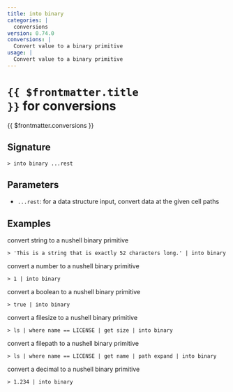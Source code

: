 ```yaml
---
title: into binary
categories: |
  conversions
version: 0.74.0
conversions: |
  Convert value to a binary primitive
usage: |
  Convert value to a binary primitive
---
```


# <code>{{ $frontmatter.title }}</code> for conversions

<div class='command-title'>{{ $frontmatter.conversions }}</div>

## Signature

```> into binary ...rest```

## Parameters

 -  `...rest`: for a data structure input, convert data at the given cell paths

## Examples

convert string to a nushell binary primitive
```shell
> 'This is a string that is exactly 52 characters long.' | into binary
```

convert a number to a nushell binary primitive
```shell
> 1 | into binary
```

convert a boolean to a nushell binary primitive
```shell
> true | into binary
```

convert a filesize to a nushell binary primitive
```shell
> ls | where name == LICENSE | get size | into binary
```

convert a filepath to a nushell binary primitive
```shell
> ls | where name == LICENSE | get name | path expand | into binary
```

convert a decimal to a nushell binary primitive
```shell
> 1.234 | into binary
```
